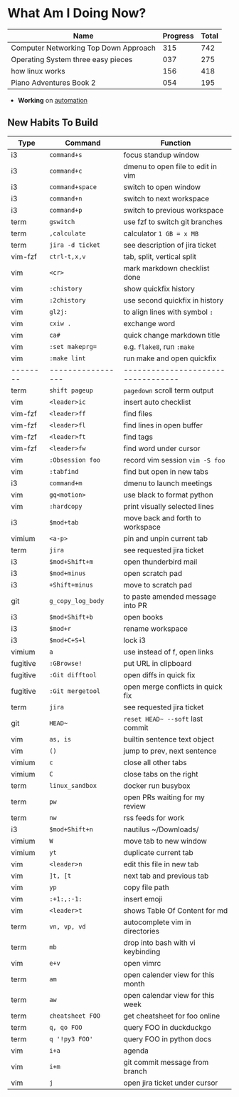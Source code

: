 # What Am I Doing Now?

| Name                                  | Progress | Total |
| ------------------------------------- | -------- | ----- |
| Computer Networking Top Down Approach | 315      | 742   |
| Operating System three easy pieces    | 037      | 275   |
| how linux works                       | 156      | 418   |
| Piano Adventures Book 2               | 054      | 195   |

- **Working** on [automation](./automation.md)

## New Habits To Build

| Type     | Command           | Function                           |
| -------- | ----------------- | ---------------------------------- |
| i3       | `command+s`       | focus standup window               |
| i3       | `command+c`       | dmenu to open file to edit in vim  |
| i3       | `command+space`   | switch to open window              |
| i3       | `command+n`       | switch to next workspace           |
| i3       | `command+p`       | switch to previous workspace       |
| term     | `gswitch`         | use fzf to switch git branches     |
| term     | `,calculate`      | calculator `1 GB = x MB`           |
| term     | `jira -d ticket`  | see description of jira ticket     |
| vim-fzf  | `ctrl-t,x,v`      | tab, split, vertical split         |
| vim      | `<cr>`            | mark markdown checklist done       |
| vim      | `:chistory`       | show quickfix history              |
| vim      | `:2chistory`      | use second quickfix in history     |
| vim      | `gl2j:`           | to align lines with symbol `:`     |
| vim      | `cxiw .`          | exchange word                      |
| vim      | `ca#`             | quick change markdown title        |
| vim      | `:set makeprg=`   | e.g. `flake8`, run `:make`         |
| vim      | `:make lint`      | run make and open quickfix         |
| -------- | ----------------- | ---------------------------------- |
| term     | `shift pageup`    | `pagedown` scroll term output      |
| vim      | `<leader>ic`      | insert auto checklist              |
| vim-fzf  | `<leader>ff`      | find files                         |
| vim-fzf  | `<leader>fl`      | find lines in open buffer          |
| vim-fzf  | `<leader>ft`      | find tags                          |
| vim-fzf  | `<leader>fw`      | find word under cursor             |
| vim      | `:Obsession foo`  | record vim session `vim -S foo`    |
| vim      | `:tabfind`        | find but open in new tabs          |
| i3       | `command+m`       | dmenu to launch meetings           |
| vim      | `gq<motion>`      | use black to format python         |
| vim      | `:hardcopy`       | print visually selected lines      |
| i3       | `$mod+tab`        | move back and forth to workspace   |
| vimium   | `<a-p>`           | pin and unpin current tab          |
| term     | `jira`            | see requested jira ticket          |
| i3       | `$mod+Shift+m`    | open thunderbird mail              |
| i3       | `$mod+minus`      | open scratch pad                   |
| i3       | `+Shift+minus`    | move to scratch pad                |
| git      | `g_copy_log_body` | to paste amended message into PR   |
| i3       | `$mod+Shift+b`    | open books                         |
| i3       | `$mod+r`          | rename workspace                   |
| i3       | `$mod+C+S+l`      | lock i3                            |
| vimium   | `a`               | use instead of f, open links       |
| fugitive | `:GBrowse!`       | put URL in clipboard               |
| fugitive | `:Git difftool`   | open diffs in quick fix            |
| fugitive | `:Git mergetool`  | open merge conflicts in quick fix  |
| term     | `jira`            | see requested jira ticket          |
| git      | `HEAD~`           | `reset HEAD~ --soft` last commit   |
| vim      | `as, is`          | builtin sentence text object       |
| vim      | `()`              | jump to prev, next sentence        |
| vimium   | `c`               | close all other tabs               |
| vimium   | `C`               | close tabs on the right            |
| term     | `linux_sandbox`   | docker run busybox                 |
| term     | `pw`              | open PRs waiting for my review     |
| term     | `nw`              | rss feeds for work                 |
| i3       | `$mod+Shift+n`    | nautilus ~/Downloads/              |
| vimium   | `W`               | move tab to new window             |
| vimium   | `yt`              | duplicate  current tab             |
| vim      | `<leader>n`       | edit this file in new tab          |
| vim      | `]t, [t`          | next tab and previous tab          |
| vim      | `yp`              | copy file path                     |
| vim      | `:+1:,:-1:`       | insert emoji                       |
| vim      | `<leader>t`       | shows Table Of Content for md      |
| term     | `vn, vp, vd`      | autocomplete vim in directories    |
| term     | `mb`              | drop into bash with vi keybinding  |
| vim      | `e+v`             | open vimrc                         |
| term     | `am`              | open calender view for this month  |
| term     | `aw`              | open calendar view for this week   |
| term     | `cheatsheet FOO`  | get cheatsheet for foo online      |
| term     | `q, qo FOO`       | query FOO in duckduckgo            |
| term     | `q '!py3 FOO'`    | query FOO in python docs           |
| vim      | `i+a`             | agenda                             |
| vim      | `i+m`             | git commit message from branch     |
| vim      | `j`               | open jira ticket under cursor      |
